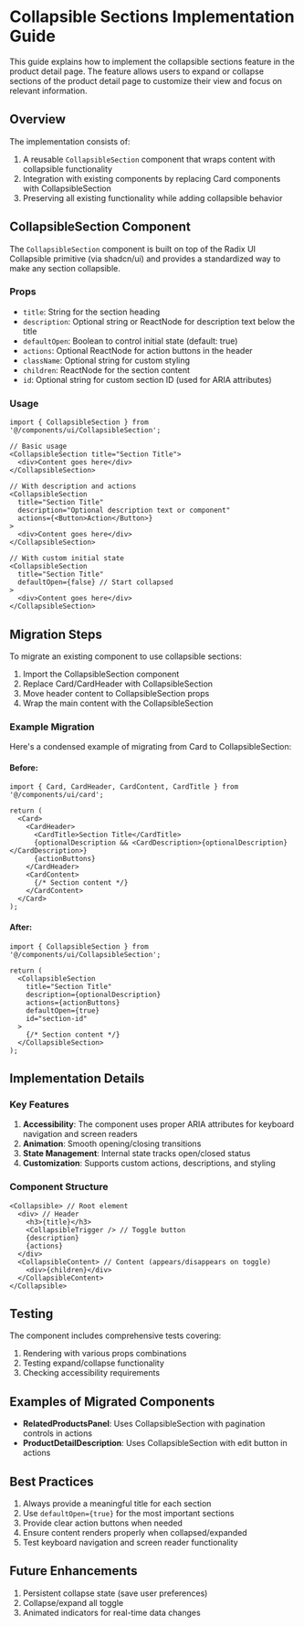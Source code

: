 # Collapsible Sections Implementation Guide

This guide explains how to implement the collapsible sections feature in the product detail page. The feature allows users to expand or collapse sections of the product detail page to customize their view and focus on relevant information.

## Overview

The implementation consists of:

1. A reusable `CollapsibleSection` component that wraps content with collapsible functionality
2. Integration with existing components by replacing Card components with CollapsibleSection
3. Preserving all existing functionality while adding collapsible behavior

## CollapsibleSection Component

The `CollapsibleSection` component is built on top of the Radix UI Collapsible primitive (via shadcn/ui) and provides a standardized way to make any section collapsible.

### Props

- `title`: String for the section heading
- `description`: Optional string or ReactNode for description text below the title
- `defaultOpen`: Boolean to control initial state (default: true)
- `actions`: Optional ReactNode for action buttons in the header
- `className`: Optional string for custom styling
- `children`: ReactNode for the section content
- `id`: Optional string for custom section ID (used for ARIA attributes)

### Usage

```tsx
import { CollapsibleSection } from '@/components/ui/CollapsibleSection';

// Basic usage
<CollapsibleSection title="Section Title">
  <div>Content goes here</div>
</CollapsibleSection>

// With description and actions
<CollapsibleSection 
  title="Section Title"
  description="Optional description text or component"
  actions={<Button>Action</Button>}
>
  <div>Content goes here</div>
</CollapsibleSection>

// With custom initial state
<CollapsibleSection 
  title="Section Title"
  defaultOpen={false} // Start collapsed
>
  <div>Content goes here</div>
</CollapsibleSection>
```

## Migration Steps

To migrate an existing component to use collapsible sections:

1. Import the CollapsibleSection component
2. Replace Card/CardHeader with CollapsibleSection
3. Move header content to CollapsibleSection props
4. Wrap the main content with the CollapsibleSection

### Example Migration

Here's a condensed example of migrating from Card to CollapsibleSection:

#### Before:

```tsx
import { Card, CardHeader, CardContent, CardTitle } from '@/components/ui/card';

return (
  <Card>
    <CardHeader>
      <CardTitle>Section Title</CardTitle>
      {optionalDescription && <CardDescription>{optionalDescription}</CardDescription>}
      {actionButtons}
    </CardHeader>
    <CardContent>
      {/* Section content */}
    </CardContent>
  </Card>
);
```

#### After:

```tsx
import { CollapsibleSection } from '@/components/ui/CollapsibleSection';

return (
  <CollapsibleSection
    title="Section Title"
    description={optionalDescription}
    actions={actionButtons}
    defaultOpen={true}
    id="section-id"
  >
    {/* Section content */}
  </CollapsibleSection>
);
```

## Implementation Details

### Key Features

1. **Accessibility**: The component uses proper ARIA attributes for keyboard navigation and screen readers
2. **Animation**: Smooth opening/closing transitions
3. **State Management**: Internal state tracks open/closed status
4. **Customization**: Supports custom actions, descriptions, and styling

### Component Structure

```tsx
<Collapsible> // Root element
  <div> // Header
    <h3>{title}</h3>
    <CollapsibleTrigger /> // Toggle button
    {description}
    {actions}
  </div>
  <CollapsibleContent> // Content (appears/disappears on toggle)
    <div>{children}</div>
  </CollapsibleContent>
</Collapsible>
```

## Testing

The component includes comprehensive tests covering:

1. Rendering with various props combinations
2. Testing expand/collapse functionality
3. Checking accessibility requirements

## Examples of Migrated Components

- **RelatedProductsPanel**: Uses CollapsibleSection with pagination controls in actions
- **ProductDetailDescription**: Uses CollapsibleSection with edit button in actions

## Best Practices

1. Always provide a meaningful title for each section
2. Use `defaultOpen={true}` for the most important sections
3. Provide clear action buttons when needed
4. Ensure content renders properly when collapsed/expanded
5. Test keyboard navigation and screen reader functionality

## Future Enhancements

1. Persistent collapse state (save user preferences)
2. Collapse/expand all toggle
3. Animated indicators for real-time data changes 